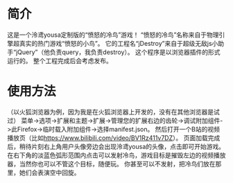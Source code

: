 # 简介
这是一个泠鸢yousa定制版的“愤怒的冷鸟”游戏！
“愤怒的冷鸟”名称来自于物理引擎超真实的热门游戏“愤怒的小鸟”。
它的工程名“jDestroy”来自于超级无敌js小助手“jQuery”（他负责query，我负责destroy）。
这个程序是以浏览器插件的形式运行的。
整个工程完成后会考虑发布。
# 使用方法
（以火狐浏览器为例，因为我是在火狐浏览器上开发的，没有在其他浏览器是试过）
菜单->选项->扩展和主题->扩展->管理您的扩展右边的齿轮->调试附加组件->此Firefox->临时载入附加组件->选择manifest.json。
然后打开一个B站的视频播放页（比如<https://www.bilibili.com/video/BV1Rz411v7DZ>）。
页面加载完成后，稍待片刻右上角用户头像旁边会出现泠鸢yousa的头像，点击即可开始游戏。
在右下角的淡蓝色弧形范围内点击可以发射冷鸟，游戏目标是摧毁左边的视频播放器，当然你也可以不管这个目标，随便玩。
你甚至可以不发射，把冷鸟们放在那里，她们会表演空中回旋。